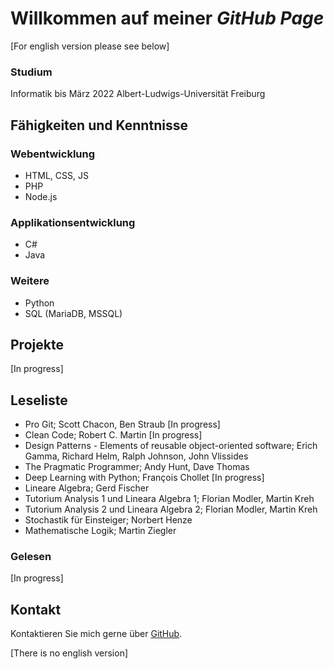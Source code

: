 # Willkommen auf meiner _GitHub Page_

\[For english version please see below\]

### Studium
Informatik bis März 2022
Albert-Ludwigs-Universität Freiburg

## Fähigkeiten und Kenntnisse
### Webentwicklung
- HTML, CSS, JS
- PHP
- Node.js

### Applikationsentwicklung
- C#
- Java

### Weitere
- Python
- SQL (MariaDB, MSSQL)

## Projekte
\[In progress\]

## Leseliste
- Pro Git; Scott Chacon, Ben Straub \[In progress\]
- Clean Code; Robert C. Martin \[In progress\]
- Design Patterns - Elements of reusable object-oriented software; Erich Gamma, Richard Helm, Ralph Johnson, John Vlissides
- The Pragmatic Programmer; Andy Hunt, Dave Thomas
- Deep Learning with Python; François Chollet \[In progress\]
- Lineare Algebra; Gerd Fischer
- Tutorium Analysis 1 und Lineara Algebra 1; Florian Modler, Martin Kreh
- Tutorium Analysis 2 und Lineara Algebra 2; Florian Modler, Martin Kreh
- Stochastik für Einsteiger; Norbert Henze
- Mathematische Logik; Martin Ziegler
### Gelesen
\[In progress\]

## Kontakt
Kontaktieren Sie mich gerne über [GitHub](https://github.com/MarcoErat/).

\[There is no english version\]
